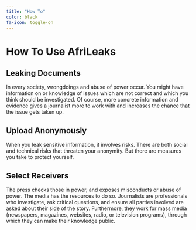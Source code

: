 ```yaml
---
title: "How To"
color: black
fa-icon: toggle-on
---
```

# How To Use AfriLeaks

## Leaking Documents

In every society, wrongdoings and abuse of power occur. You might have information on or knowledge of issues which are not correct and which you think should be investigated. Of course, more concrete information and evidence gives a journalist more to work with and increases the chance that the issue gets taken up.

## Upload Anonymously

When you leak sensitive information, it involves risks. There are both social and technical risks that threaten your anonymity. But there are measures you take to protect yourself.

## Select Receivers

The press checks those in power, and exposes misconducts or abuse of power. The media has the resources to do so. Journalists are professionals who investigate, ask critical questions, and ensure all parties involved are asked about their side of the story. Furthermore, they work for mass media (newspapers, magazines, websites, radio, or television programs), through which they can make their knowledge public.
